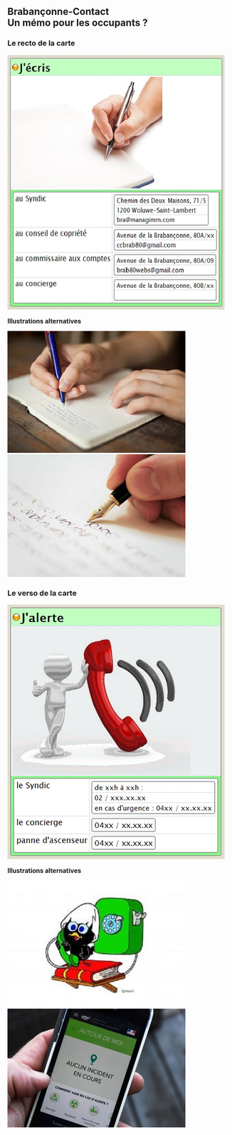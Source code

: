 ## Brabançonne-Contact<br>Un mémo pour les occupants ?

### Le recto de la carte

![](Memo1.jpg)

**Illustrations alternatives**

![](1.jpg)  
![](2.jpg)

### Le verso de la carte

![](Memo2.jpg)

**Illustrations alternatives**

![](5.jpg)  
![](4.jpg)



